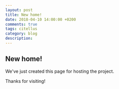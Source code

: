 ```yaml
---
layout: post
title: New home!
date: 2018-04-10 14:00:00 +0200
comments: true
tags: citellus
category: blog
description:
---
```


## New home!

We've just created this page for hosting the project.

Thanks for visiting!
